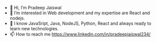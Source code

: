 - 👋 Hi, I’m Pradeep Jaiswal
- 👀 I’m interested in Web development and my expertise are React and nodejs.
- 🌱 I know JavaSript, Java, NodeJS, Python, React and always ready to learn new technologies.
- 📫 How to reach me https://www.linkedin.com/in/pradeepjaiswal234/


<!---
PradeepK9/PradeepK9 is a ✨ special ✨ repository because its `README.md` (this file) appears on your GitHub profile.
You can click the Preview link to take a look at your changes.
--->

